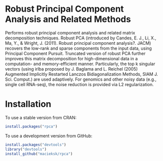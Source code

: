 # Robust Principal Component Analysis and Related Methods
Performs robust principal component analysis and related matrix decomposition techniques. Robust PCA (introduced by Candes, E. J., Li, X., Ma, Y., & Wright, J. (2011). Robust principal component analysis?. JACM) recovers the low-rank and sparse components from the input data, using Principal Component Pursuit. Truncated version of robust PCA further improves this matrix decomposition for high-dimensional data in a computation- and memory-efficient manner. Particularly, the top k singular vectors (using irlba proposed by J. Baglama and L. Reichel (2005) Augmented Implicitly Restarted Lanczos Bidiagonalization Methods, SIAM J. Sci. Comput.) are used adaptively. For genomics and other noisy data (e.g., single cell RNA-seq), the noise reduction is provided via L2 regularization. 

# Installation

To use a stable version from CRAN:
```R
install.packages("rpca")
```

To use a development version from GitHub:
```R
install.packages("devtools")
library("devtools")
install_github("macieksk/rpca")
```
